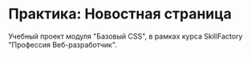 # Практика: Новостная страница

Учебный проект модуля "Базовый CSS", в рамках курса SkillFactory "Профессия Веб-разработчик".